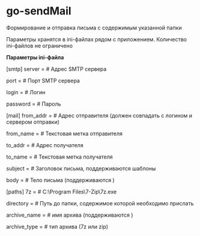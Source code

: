 # go-sendMail
Формирование и отправка письма с содержимым указанной папки

Параметры хранятся в ini-файлах рядом с приложением. Количество ini-файлов не ограничено

**Параметры ini-файла**

[smtp]
server   = # Адрес SMTP сервера

port     = # Порт SMTP сервера

login    = # Логин

password = # Пароль

[mail]
from_addr = # Адрес отправителя (должен совпадать с логином и сервером отправки)

from_name = # Текстовая метка отправителя

to_addr   = # Адрес получателя

to_name   = # Текстовая метка получателя

subject   = # Заголовок письма, поддерживаются шаблоны <date> <time>

body      = # Тело письма (поддерживаются <date> <time>)

[paths]
7z           = # C:\Program Files\7-Zip\7z.exe

directory    = # Путь до папки, содержимое которой необходимо прислать

archive_name = # имя архива (поддерживаются <date> <time>)

archive_type = # тип архива (7z или zip)
